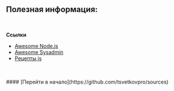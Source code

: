 ## Полезная информация:


<br />


**Ссылки**

- [Awesome Node.js](https://github.com/sindresorhus/awesome-nodejs)
- [Awesome Sysadmin](https://github.com/kahun/awesome-sysadmin)
- [Рецепты js](https://github.com/tsvetkovpro/jsrecipes)



<br />
<br />
#### [Перейти в начало](https://github.com/tsvetkovpro/sources)